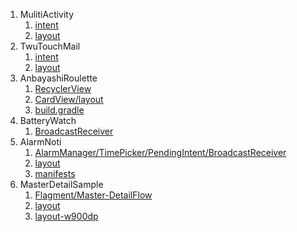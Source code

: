 1. MulitiActivity
   1. [intent](MultiActivity/app/src/main/java/com/example/ytnb/multiactivity/)
   1. [layout](MultiActivity/app/src/main/res/layout/)
1. TwuTouchMail
   1. [intent](TwoTouchMail/app/src/main/java/com/example/ytnb/twotouchmail/)
   1. [layout](TwoTouchMail/app/src/main/res/layout/)
1. AnbayashiRoulette
   1. [RecyclerView](AnbayashiRoulette/app/src/main/java/com/example/ytnb/anbayashiroulette/)
   1. [CardView/layout](AnbayashiRoulette/app/src/main/res/layout/)
   1. [build.gradle](AnbayashiRoulette/app/build.gradle#L33-L34)
1. BatteryWatch
   1. [BroadcastReceiver](BatteryWatch/app/src/main/java/com/example/ytnb/batterywatch/)
1. AlarmNoti
   1. [AlarmManager/TimePicker/PendingIntent/BroadcastReceiver](AlarmNoti/app/src/main/java/com/example/ytnb/alarmnoti/)
   1. [layout](AlarmNoti/app/src/main/res/layout/)
   1. [manifests](AlarmNoti/app/src/main/AndroidManifest.xml#L19)
1. MasterDetailSample
   1. [Flagment/Master-DetailFlow](MasterDetailSample/app/src/main/java/com/example/ytnb/masterdetailsample/)
   1. [layout](MasterDetailSample/app/src/main/res/layout/)
   1. [layout-w900dp](MasterDetailSample/app/src/main/res/layout-w900dp/)
